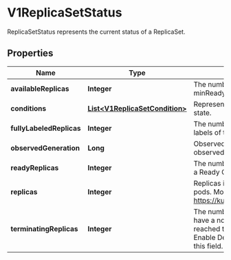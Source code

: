 

# V1ReplicaSetStatus

ReplicaSetStatus represents the current status of a ReplicaSet.

## Properties

| Name | Type | Description | Notes |
|------------ | ------------- | ------------- | -------------|
|**availableReplicas** | **Integer** | The number of available non-terminating pods (ready for at least minReadySeconds) for this replica set. |  [optional] |
|**conditions** | [**List&lt;V1ReplicaSetCondition&gt;**](V1ReplicaSetCondition.md) | Represents the latest available observations of a replica set&#39;s current state. |  [optional] |
|**fullyLabeledReplicas** | **Integer** | The number of non-terminating pods that have labels matching the labels of the pod template of the replicaset. |  [optional] |
|**observedGeneration** | **Long** | ObservedGeneration reflects the generation of the most recently observed ReplicaSet. |  [optional] |
|**readyReplicas** | **Integer** | The number of non-terminating pods targeted by this ReplicaSet with a Ready Condition. |  [optional] |
|**replicas** | **Integer** | Replicas is the most recently observed number of non-terminating pods. More info: https://kubernetes.io/docs/concepts/workloads/controllers/replicaset |  |
|**terminatingReplicas** | **Integer** | The number of terminating pods for this replica set. Terminating pods have a non-null .metadata.deletionTimestamp and have not yet reached the Failed or Succeeded .status.phase.  This is an alpha field. Enable DeploymentReplicaSetTerminatingReplicas to be able to use this field. |  [optional] |



